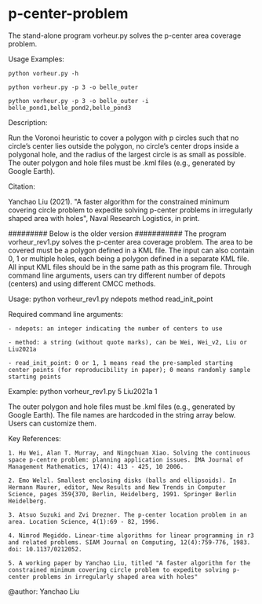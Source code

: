 # p-center-problem

The stand-alone program vorheur.py solves the p-center area coverage problem. 

Usage Examples:

    python vorheur.py -h
    
    python vorheur.py -p 3 -o belle_outer
    
    python vorheur.py -p 3 -o belle_outer -i belle_pond1,belle_pond2,belle_pond3
    
Description: 

Run the Voronoi heuristic to cover a polygon with p circles such that no circle’s center lies outside the polygon, no circle’s center drops inside a polygonal hole, and the radius of the largest circle is as small as possible.
The outer polygon and hole files must be .kml files (e.g., generated by Google Earth). 

Citation: 

Yanchao Liu (2021). "A faster algorithm for the constrained minimum covering circle problem to expedite solving p-center problems in irregularly shaped area with holes", Naval Research Logistics, in print. 




######### Below is the older version ###########
The program vorheur_rev1.py solves the p-center area coverage problem. The area to be covered must be a polygon defined in a KML file. The input can 
also contain 0, 1 or multiple holes, each being a polygon defined in a separate KML file. 
All input KML files should be in the same path as this program file. 
Through command line arguments, users can try different number of depots (centers) and using different CMCC methods. 

Usage: python vorheur_rev1.py ndepots method read_init_point

Required command line arguments: 

    - ndepots: an integer indicating the number of centers to use
    
    - method: a string (without quote marks), can be Wei, Wei_v2, Liu or Liu2021a
    
    - read_init_point: 0 or 1, 1 means read the pre-sampled starting center points (for reproducibility in paper); 0 means randomly sample starting points
    
Example: python vorheur_rev1.py 5 Liu2021a 1

The outer polygon and hole files must be .kml files (e.g., generated by Google Earth). 
The file names are hardcoded in the string array below. Users can customize them.

Key References: 

    1. Hu Wei, Alan T. Murray, and Ningchuan Xiao. Solving the continuous space p-centre problem: planning application issues. IMA Journal of Management Mathematics, 17(4): 413 - 425, 10 2006.
    
    2. Emo Welzl. Smallest enclosing disks (balls and ellipsoids). In Hermann Maurer, editor, New Results and New Trends in Computer Science, pages 359{370, Berlin, Heidelberg, 1991. Springer Berlin Heidelberg.
    
    3. Atsuo Suzuki and Zvi Drezner. The p-center location problem in an area. Location Science, 4(1):69 - 82, 1996.
    
    4. Nimrod Megiddo. Linear-time algorithms for linear programming in r3 and related problems. SIAM Journal on Computing, 12(4):759-776, 1983. doi: 10.1137/0212052.                                                                                           
    
    5. A working paper by Yanchao Liu, titled "A faster algorithm for the constrained minimum covering circle problem to expedite solving p-center problems in irregularly shaped area with holes"

@author: Yanchao Liu
